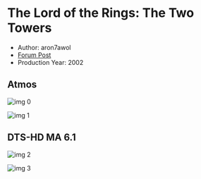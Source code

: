 # The Lord of the Rings: The Two Towers

* Author: aron7awol
* [Forum Post](https://www.avsforum.com/threads/bass-eq-for-filtered-movies.2995212/post-59398144)
* Production Year: 2002

## Atmos

![img 0](https://i.imgur.com/yzsG9qq.jpg)

![img 1](https://i.imgur.com/wjmrAxN.png)

## DTS-HD MA 6.1

![img 2](https://i.imgur.com/Cd6aIua.jpg)

![img 3](https://i.imgur.com/Yp7r4GB.png)

